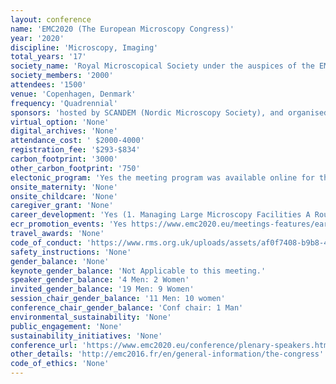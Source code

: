 ```yaml
---
layout: conference 
name: 'EMC2020 (The European Microscopy Congress)'
year: '2020'
discipline: 'Microscopy, Imaging'
total_years: '17'
society_name: 'Royal Microscopical Society under the auspices of the EMS and IFSM'
society_members: '2000'
attendees: '1500'
venue: 'Copenhagen, Denmark'
frequency: 'Quadrennial'
sponsors: 'hosted by SCANDEM (Nordic Microscopy Society), and organised by the UKs Royal Microscopical Society, sponsored by EMS (European Microscopy Society), IFSM (International Federation of Societies for Microscopy), FEI(https://www.fei.com/home/), JEOL(http://jeol.fr/), Hitachi(https://www.hitachi-hightech.com/eu/product_list/?ld=sms2&version=), Tescan(https://www.tescan.com/), Zeiss(https://www.zeiss.com/microscopy/int/home.html?vaURL=www.zeiss.com/microscopy), Burker(https://www.bruker.com/), '
virtual_option: 'None'
digital_archives: 'None'
attendance_cost: ' $2000-4000'
registration_fee: '$293-$834'
carbon_footprint: '3000'
other_carbon_footprint: '750'
electonic_program: 'Yes the meeting program was available online for the previous meeting (2016).'
onsite_maternity: 'None'
onsite_childcare: 'None'
caregiver_grant: 'None'
career_development: 'Yes (1. Managing Large Microscopy Facilities A Round Table linked to the ‘Network Lunch Workhop’ to discuss and exchange about how to run large microscopy facilities open to scientific communities; free admission for EMC participants.) and a Leadership Workshop for Scientists (https://www.emc2020.eu/meetings-features/pre-congress-workshops-and-satellite-meetings.html#leadership) '
ecr_promotion_events: 'Yes https://www.emc2020.eu/meetings-features/early-career-workshop.html'
travel_awards: 'None'
code_of_conduct: 'https://www.rms.org.uk/uploads/assets/af0f7408-b9b8-4562-a49e6c662297e3bd/code-conduct.pdf'
safety_instructions: 'None'
gender_balance: 'None'
keynote_gender_balance: 'Not Applicable to this meeting.'
speaker_gender_balance: '4 Men: 2 Women'
invited_gender_balance: '19 Men: 9 Women'
session_chair_gender_balance: '11 Men: 10 women'
conference_chair_gender_balance: 'Conf chair: 1 Man'
environmental_sustainability: 'None'
public_engagement: 'None'
sustainability_initiatives: 'None'
conference_url: 'https://www.emc2020.eu/conference/plenary-speakers.html'
other_details: 'http://emc2016.fr/en/general-information/the-congress'
code_of_ethics: 'None'
---
```

